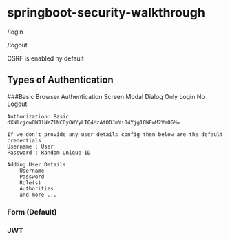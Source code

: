 # springboot-security-walkthrough

/login

/logout

CSRF is enabled ny default


## Types of Authentication

###Basic
    Browser Authentication Screen Modal Dialog
    Only Login
    No Logout

    Authorization: Basic dXNlcjowOWJlNzZlNC0yOWYyLTQ4MzAtODJmYi04Yjg1OWEwM2VmOGM=

    If we don't provide any user details config then below are the default credentials
    Username : User
    Password : Random Unique ID

    Adding User Details
        Username
        Password
        Role(s)
        Authorities
        and more ...


### Form (Default)
### JWT
